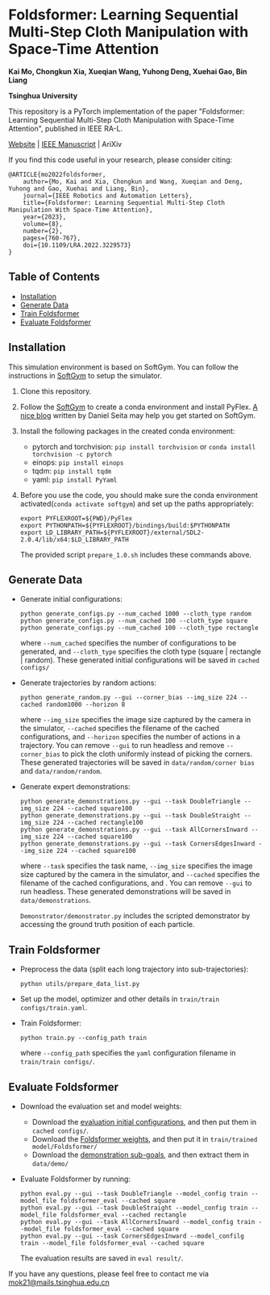 # Foldsformer: Learning Sequential Multi-Step Cloth Manipulation with Space-Time Attention
**Kai Mo, Chongkun Xia, Xueqian Wang, Yuhong Deng, Xuehai Gao, Bin Liang**

**Tsinghua University**

This repository is a PyTorch implementation of the paper "Foldsformer: Learning Sequential Multi-Step Cloth Manipulation with Space-Time Attention", published in IEEE RA-L.

[Website](https://sites.google.com/view/foldsformer) | [IEEE Manuscript](https://ieeexplore.ieee.org/abstract/document/9987684) | AriXiv

If you find this code useful in your research, please consider citing:

~~~
@ARTICLE{mo2022foldsformer,  
    author={Mo, Kai and Xia, Chongkun and Wang, Xueqian and Deng, Yuhong and Gao, Xuehai and Liang, Bin},  
    journal={IEEE Robotics and Automation Letters},   
    title={Foldsformer: Learning Sequential Multi-Step Cloth Manipulation With Space-Time Attention},   
    year={2023},  
    volume={8},  
    number={2},  
    pages={760-767},  
    doi={10.1109/LRA.2022.3229573}
}
~~~

## Table of Contents
* [Installation](#Installation)
* [Generate Data](#Generate-Data)
* [Train Foldsformer](#Train-Foldsformer)
* [Evaluate Foldsformer](#Evaluate-Foldsformer)

## Installation
This simulation environment is based on SoftGym. You can follow the instructions in [SoftGym](https://github.com/Xingyu-Lin/softgym) to setup the simulator.

1. Clone this repository.

2. Follow the [SoftGym](https://github.com/Xingyu-Lin/softgym) to create a conda environment and install PyFlex. [A nice blog](https://danieltakeshi.github.io/2021/02/20/softgym/) written by Daniel Seita may help you get started on SoftGym.

3. Install the following packages in the created conda environment:
    
    * pytorch and torchvision: `pip install torchvision` or `conda install torchvision -c pytorch`
    * einops: `pip install einops`
    * tqdm: `pip install tqdm`
    * yaml: `pip install PyYaml`


4. Before you use the code, you should make sure the conda environment activated(`conda activate softgym`) and set up the paths appropriately: 
   ~~~
   export PYFLEXROOT=${PWD}/PyFlex
   export PYTHONPATH=${PYFLEXROOT}/bindings/build:$PYTHONPATH
   export LD_LIBRARY_PATH=${PYFLEXROOT}/external/SDL2-2.0.4/lib/x64:$LD_LIBRARY_PATH
   ~~~
   The provided script `prepare_1.0.sh` includes these commands above.

## Generate Data

* Generate initial configurations:

  ~~~
  python generate_configs.py --num_cached 1000 --cloth_type random
  python generate_configs.py --num_cached 100 --cloth_type square
  python generate_configs.py --num_cached 100 --cloth_type rectangle
  ~~~

  where `--num_cached` specifies the number of configurations to be generated, and `--cloth_type` specifies the cloth type (square | rectangle | random). These generated initial configurations will be saved in `cached configs/`

* Generate trajectories by random actions:

  ```
  python generate_random.py --gui --corner_bias --img_size 224 --cached random1000 --horizon 8
  ```

  where `--img_size` specifies the image size captured by the camera in the simulator, `--cached` specifies the filename of the cached configurations, and `--horizon` specifies the number of actions in a trajectory. You can remove `--gui` to run headless and remove `--corner_bias` to pick the cloth uniformly instead of picking the corners. These generated trajectories will be saved in `data/random/corner bias` and `data/random/random`.

* Generate expert demonstrations:

  ```
  python generate_demonstrations.py --gui --task DoubleTriangle --img_size 224 --cached square100
  python generate_demonstrations.py --gui --task DoubleStraight --img_size 224 --cached rectangle100
  python generate_demonstrations.py --gui --task AllCornersInward --img_size 224 --cached square100
  python generate_demonstrations.py --gui --task CornersEdgesInward --img_size 224 --cached square100
  ```

  where `--task` specifies the task name, `--img_size` specifies the image size captured by the camera in the simulator, and `--cached` specifies the filename of the cached configurations, and . You can remove `--gui` to run headless. These generated demonstrations will be saved in `data/demonstrations`.


  `Demonstrator/demonstrator.py` includes the scripted demonstrator by accessing the ground truth position of each particle.

## Train Foldsformer

* Preprocess the data (split each long trajectory into sub-trajectories):

  ```
  python utils/prepare_data_list.py 
  ```

* Set up the model, optimizer and other details in `train/train configs/train.yaml`.

* Train Foldsformer:

  ```
  python train.py --config_path train
  ```

  where `--config_path` specifies the `yaml` configuration filename in `train/train configs/`.

## Evaluate Foldsformer

* Download the evaluation set and model weights:
  * Download the [evaluation initial configurations](https://drive.google.com/drive/folders/1_kZpRBu9bMmt-gFFLxKw7Ih7NOfpbxI-?usp=sharing), and then put them in `cached configs/`.
  * Download the [Foldsformer weights](https://drive.google.com/file/d/145DZ5_HGdiNp23gfli4btGwjCZA6XAk8/view?usp=sharing), and then put it in `train/trained model/Foldsformer/`
  * Download the [demonstration sub-goals](https://drive.google.com/file/d/1bscYy5HXnnRZQfTIZqViL5cRHF_xwxZ7/view?usp=sharing), and then extract them in `data/demo/`

* Evaluate Foldsformer by running:

  ```
  python eval.py --gui --task DoubleTriangle --model_config train --model_file foldsformer_eval --cached square
  python eval.py --gui --task DoubleStraight --model_config train --model_file foldsformer_eval --cached rectangle
  python eval.py --gui --task AllCornersInward --model_config train --model_file foldsformer_eval --cached square
  python eval.py --gui --task CornersEdgesInward --model_confilg train --model_file foldsformer_eval --cached square
  ```

  The evaluation results are saved in `eval result/`.

If you have any questions, please feel free to contact me via mok21@mails.tsinghua.edu.cn

